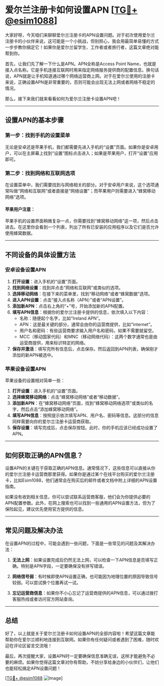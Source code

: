 # 爱尔兰注册卡如何设置APN [[TG💪+ @esim1088](https://t.me/s/esim1088)]

大家好呀，今天咱们来聊聊爱尔兰注册卡的APN设置问题。对于初次使用爱尔兰注册卡的小伙伴来说，这可能是一个小挑战，但别担心，我会用最简单易懂的方式一步步教你搞定它！如果你是爱尔兰留学生、工作者或者旅行者，这篇文章绝对能帮到你。

首先，让我们先了解一下什么是APN。APN全称是Access Point Name，也就是接入点名称。它是手机连接互联网时用来指定网络服务提供商的配置信息。换句话说，APN就是让手机知道通过哪个网络运营商上网。对于在爱尔兰使用的注册卡来说，正确设置APN是非常重要的，否则可能会出现无法上网或者网络不稳定的情况。

那么，接下来我们就来看看如何为爱尔兰注册卡设置APN吧！

---

## 设置APN的基本步骤

### 第一步：找到手机的设置菜单
无论是安卓还是苹果手机，我们都需要先进入手机的“设置”页面。如果你是安卓用户，可以在主屏幕上找到“设置”图标点击进入；如果是苹果用户，打开“设置”应用即可。

### 第二步：找到网络和互联网选项
在设置菜单中，我们需要找到与网络相关的部分。对于安卓用户来说，这个选项通常叫做“网络和互联网”或者直接是“网络设置”；而苹果用户则需要进入“蜂窝移动网络”选项。

#### 苹果用户注意：
苹果手机的设置界面稍微复杂一点，你需要找到“蜂窝移动网络”这一项，然后点击进去。在这里你会看到一个列表，列出了所有已安装的应用程序以及它们是否允许使用蜂窝数据。

---

## 不同设备的具体设置方法

### 安卓设备设置APN

1. **打开设置**：进入手机的“设置”页面。
2. **找到网络设置**：找到并点击“网络和互联网”或类似的选项。
3. **选择移动网络**：在接下来的菜单里，找到“移动网络”或者“蜂窝数据”选项。
4. **进入APN设置**：点击“接入点名称（APN）”或者“APN设置”。
5. **添加新APN**：点击右上角的“+”号，开始添加新的APN配置。
6. **填写APN信息**：根据你的爱尔兰注册卡提供的信息，依次填入以下内容：
   - 名称：随便起个名字，比如“Ireland APN”。
   - APN：这是最关键的部分，通常会由你的运营商提供，比如“internet”。
   - 用户名和密码：有些运营商要求输入用户名和密码，如果不需要就留空。
   - MCC（移动国家代码）和MNC（移动网络代码）：这两个数字通常也是由运营商提供，用来标识特定的网络。
7. **保存并激活**：填写完所有信息后，点击保存。然后返回到APN列表，确保刚才添加的新APN被选中。

### 苹果设备设置APN

苹果设备的设置相对简单一些：

1. **打开设置**：进入手机的“设置”页面。
2. **选择蜂窝移动网络**：点击“蜂窝移动网络”或者“移动数据”。
3. **添加新APN**：在“蜂窝移动网络”页面，找到“蜂窝移动网络选项”或类似的名字，然后点击“添加蜂窝移动网络”。
4. **填写APN信息**：按照提示依次填写APN、用户名、密码等信息。这部分的信息同样需要向你的爱尔兰注册卡运营商获取。
5. **保存设置**：填写完成后，点击保存按钮。此时，你的手机应该已经成功设置了APN。

---

## 如何获取正确的APN信息？

设置APN的关键在于获取正确的APN信息。通常情况下，这些信息可以直接从你的爱尔兰注册卡运营商那里获得。如果你是通过某个在线平台购买的爱尔兰注册卡，比如Esim1088，他们通常会在购买后的邮件或者文档中附上详细的APN设置指南。

如果没有收到相关信息，你可以尝试联系运营商客服，他们会为你提供必要的APN配置参数。此外，在网上搜索也可以找到一些通用的APN设置方法，但为了保险起见，建议优先使用官方提供的信息。

---

## 常见问题及解决办法

在设置APN的过程中，可能会遇到一些问题，下面是一些常见的问题及其解决办法：

1. **无法上网**：如果设置完成后仍然无法上网，可以检查一下APN信息是否填写正确。特别是APN字段，一定要确保没有拼写错误。
   
2. **网络信号弱**：有时候即使APN设置正确，也可能因为地理位置的原因导致信号较弱。可以尝试换个位置再试一试。

3. **忘记运营商信息**：如果你不小心忘记了运营商提供的APN信息，可以通过拨打客服热线或者访问官方网站查询。

---

## 总结

好了，以上就是关于爱尔兰注册卡如何设置APN的全部内容啦！希望这篇文章能帮助你在爱尔兰顺利地连接到互联网。如果你有任何疑问或者遇到了困难，随时欢迎在评论区留言交流哦！

最后，再次提醒大家，设置APN时一定要确保信息准确无误，这样才能避免不必要的麻烦。如果你觉得这篇文章对你有帮助，不妨分享给身边的小伙伴们，让他们也能轻松搞定APN设置问题！

[[TG💪+ @esim1088](https://t.me/s/esim1088) ![Image](https://i.postimg.cc/4NQfJmqS/Snipaste-2025-05-13-00-14-12.png)]